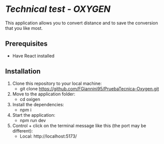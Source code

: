 # *Technical test - OXYGEN*
This application allows you to convert distance and to save the conversion that you like most.
## Prerequisites
- Have React installed
## Installation
1. Clone this repository to your local machine:
   - git clone https://github.com/FGiannini95/PruebaTecnica-Oxygen.git
2. Move to the application folder:
   - cd oxigen
4. Install the dependencies:
   - npm i
5. Start the application:
   - npm run dev
6. Control + click on the terminal message like this (the port may be different):
   - Local:   http://localhost:5173/
